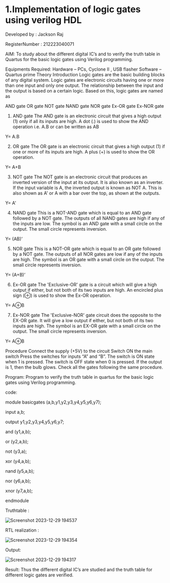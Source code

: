 # 1.Implementation of logic gates using verilog HDL

Developed by : Jackson Raj

RegisterNumber : 212223040071

AIM:
To study about the different digital IC’s and to verify the truth table in Quartus for the basic logic gates using Verilog programming.

Equipments Required:
Hardware – PCs, Cyclone II , USB flasher
Software – Quartus prime
Theory
Introduction
Logic gates are the basic building blocks of any digital system. Logic gates are electronic circuits having one or more than one input and only one output. The relationship between the input and the output is based on a certain logic. Based on this, logic gates are named as

AND gate
OR gate
NOT gate
NAND gate
NOR gate
Ex-OR gate
Ex-NOR gate
1) AND gate
The AND gate is an electronic circuit that gives a high output (1) only if all its inputs are high. A dot (.) is used to show the AND operation i.e. A.B or can be written as AB

Y= A.B

2) OR gate
The OR gate is an electronic circuit that gives a high output (1) if one or more of its inputs are high. A plus (+) is used to show the OR operation.

Y= A+B

3) NOT gate
The NOT gate is an electronic circuit that produces an inverted version of the input at its output. It is also known as an inverter. If the input variable is A, the inverted output is known as NOT A. This is also shown as A' or A with a bar over the top, as shown at the outputs.

Y= A'

4) NAND gate
This is a NOT-AND gate which is equal to an AND gate followed by a NOT gate. The outputs of all NAND gates are high if any of the inputs are low. The symbol is an AND gate with a small circle on the output. The small circle represents inversion.

Y= (AB)’

5) NOR gate
This is a NOT-OR gate which is equal to an OR gate followed by a NOT gate. The outputs of all NOR gates are low if any of the inputs are high. The symbol is an OR gate with a small circle on the output. The small circle represents inversion.

Y= (A+B)’

6) Ex-OR gate
The 'Exclusive-OR' gate is a circuit which will give a high output if either, but not both of its two inputs are high. An encircled plus sign (⊕) is used to show the Ex-OR operation.

Y= A⊕B

7) Ex-NOR gate
The 'Exclusive-NOR' gate circuit does the opposite to the EX-OR gate. It will give a low output if either, but not both of its two inputs are high. The symbol is an EX-OR gate with a small circle on the output. The small circle represents inversion.

Y= A⊕B

Procedure
Connect the supply (+5V) to the circuit
Switch ON the main switch
Press the switches for inputs “A” and “B”. The switch is ON state when 1 is pressed. The switch is OFF state when 0 is pressed.
If the output is 1, then the bulb glows.
Check all the gates following the same procedure.


Program:
Program to verify the truth table in quartus for the basic logic gates using Verilog programming.


code:

module basicgates (a,b,y1,y2,y3,y4,y5,y6,y7);

input a,b;

output y1,y2,y3,y4,y5,y6,y7;

and (y1,a,b);

or (y2,a,b);

not (y3,a);

xor (y4,a,b);

nand (y5,a,b);

nor (y6,a,b);

xnor (y7,a,b);

endmodule

Truthtable : 

![Screenshot 2023-12-29 194537](https://github.com/Drcatassistant/Study-of-basic-digital-IC-s-and-verification-of-truth-tables-for-different-logic-gates-realization-/assets/144364462/f3b88f1e-5e28-457c-a3ff-2a16c9a81b9d)



RTL realization : 

![Screenshot 2023-12-29 194354](https://github.com/Drcatassistant/Study-of-basic-digital-IC-s-and-verification-of-truth-tables-for-different-logic-gates-realization-/assets/144364462/eaeb701a-f315-4215-af1a-8b16da74a28a)


Output:

![Screenshot 2023-12-29 194317](https://github.com/Drcatassistant/Study-of-basic-digital-IC-s-and-verification-of-truth-tables-for-different-logic-gates-realization-/assets/144364462/7b6688d7-2641-442f-8f8b-24bb828b5889)


Result:
Thus the different digital IC’s are studied and the truth table for different logic gates are verified.
